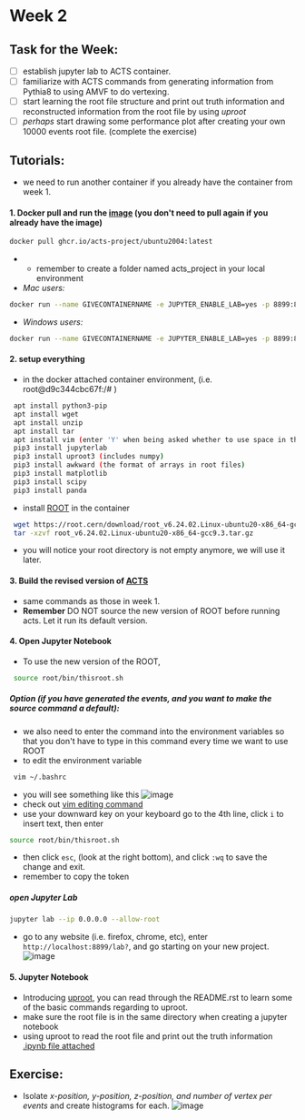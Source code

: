# Week 2

## Task for the Week:
 - [ ] establish jupyter lab to ACTS container.
 - [ ] familiarize with ACTS commands from generating information from Pythia8 to using AMVF to do vertexing. 
 - [ ] start learning the root file structure and print out truth information and reconstructed information from the root file by using _uproot_
 - [ ] _perhaps_ start drawing some performance plot after creating your own 10000 events root file. (complete the exercise)

## Tutorials:
 - we need to run another container if you already have the container from week 1. 
#### 1. Docker pull and run the [image](https://github.com/acts-project/machines/pkgs/container/ubuntu2004) (you don't need to pull again if you already have the image)
```bash 
docker pull ghcr.io/acts-project/ubuntu2004:latest
```
 - * remember to create a folder named acts_project in your local environment
 - _Mac users:_ 
``` bash
docker run --name GIVECONTAINERNAME -e JUPYTER_ENABLE_LAB=yes -p 8899:8888 -v /home/USERNAME:/acts_project -it ghcr.io/acts-project/ubuntu2004:latest
```
  - _Windows users:_ 
``` bash 
docker run --name GIVECONTAINERNAME -e JUPYTER_ENABLE_LAB=yes -p 8899:8888 -v C:\Users\USERNAME\acts_project:/workspace -it ghcr.io/acts-project/ubuntu2004:latest
```

#### 2. setup everything
 - in the docker attached container environment, (i.e. root@d9c344cbc67f:/# )
``` bash 
 apt install python3-pip
 apt install wget
 apt install unzip
 apt install tar
 apt install vim (enter 'Y' when being asked whether to use space in the disk)
 pip3 install jupyterlab
 pip3 install uproot3 (includes numpy)
 pip3 install awkward (the format of arrays in root files)
 pip3 install matplotlib
 pip3 install scipy
 pip3 install panda
```
 - install [ROOT](https://root.cern/releases/release-62402/) in the container
``` bash 
 wget https://root.cern/download/root_v6.24.02.Linux-ubuntu20-x86_64-gcc9.3.tar.gz
 tar -xzvf root_v6.24.02.Linux-ubuntu20-x86_64-gcc9.3.tar.gz
```
 - you will notice your root directory is not empty anymore, we will use it later.


#### 3. Build the revised version of [ACTS](https://github.com/hrzhao76/acts/tree/Add_Truth_and_Reco_Writer)
 - same commands as those in week 1.
 - **Remember** DO NOT source the new version of ROOT before running acts. Let it run its default version.

#### 4. Open Jupyter Notebook 
 - To use the new version of the ROOT,
```bash
 source root/bin/thisroot.sh
```
##### Option (if you have generated the events, and you want to make the source command a default):
 - we also need to enter the command into the environment variables so that you don't have to type in this command every time we want to use ROOT
 - to edit the environment variable
```bash 
 vim ~/.bashrc
```
 - you will see something like this
![image](https://user-images.githubusercontent.com/72419337/126112939-2075209d-2423-4ae2-85b4-c27d53b8c7e7.png)
 - check out [vim editing command](https://www.radford.edu/~mhtay/CPSC120/VIM_Editor_Commands.htm) 
 - use your downward key on your keyboard go to the 4th line, click `i` to insert text, then enter
```bash
source root/bin/thisroot.sh
```
 - then click `esc`, (look at the right bottom), and click `:wq` to save the change and exit. 
 - remember to copy the token

##### open Jupyter Lab
```bash
jupyter lab --ip 0.0.0.0 --allow-root
```
 - go to any website (i.e. firefox, chrome, etc), enter `http://localhost:8899/lab?`, and go starting on your new project.
![image](https://user-images.githubusercontent.com/72419337/126114568-7d01ad35-c9c2-4015-9f60-0e6c910512a7.png)

#### 5. Jupyter Notebook
 - Introducing [uproot](https://github.com/scikit-hep/uproot3), you can read through the README.rst to learn some of the basic commands regarding to uproot.
 - make sure the root file is in the same directory when creating a jupyter notebook
 - using uproot to read the root file and print out the truth information [.ipynb file attached](https://github.com/dlai211/Vertexing-Tutorial/blob/main/week_2.ipynb)

## Exercise:
 - Isolate _x-position, y-position, z-position, and number of vertex per events_ and create histograms for each. 
![image](https://user-images.githubusercontent.com/72419337/126566289-370449ea-c902-4a85-b0d4-cc8362708bb2.png)
